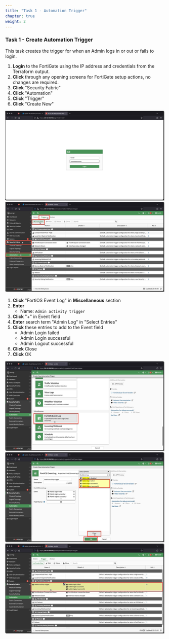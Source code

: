 ```yaml
---
title: "Task 1 - Automation Trigger"
chapter: true
weight: 2
---
```


### Task 1 - Create Automation Trigger

This task creates the trigger for when an Admin logs in or out or fails to login.

1. **Login** to the FortiGate using the IP address and credentials from the Terraform output.
1. **Click** through any opening screens for FortiGate setup actions, no changes are required.
1. **Click** "Security Fabric"
1. **Click** "Automation"
1. **Click** "Trigger"
1. **Click** "Create New"

  ![stitchtask1](../images/stitch_task1-01.jpg)
  ![stitchtask1](../images/stitch_task1-02.jpg)

1. **Click** "FortiOS Event Log" in **Miscellaneous** section
1. **Enter**
    * Name: `Admin activity trigger`
1. **Click** "+" in Event field
1. **Enter** search term "Admin Log" in "Select Entries"
1. **Click** these entries to add to the Event field
    * Admin Login failed
    * Admin Login successful
    * Admin Logout successful
1. **Click** Close
1. **Click** OK

  ![stitchtask1](../images/stitch_task1-03.jpg)
  ![stitchtask1](../images/stitch_task1-04.jpg)
  ![stitchtask1](../images/stitch_task1-05.jpg)
